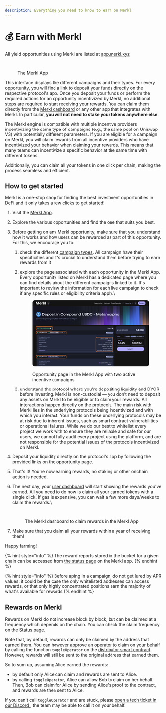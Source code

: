 ```yaml
---
description: Everything you need to know to earn on Merkl
---
```


# 💰 Earn with Merkl

All yield opportunities using Merkl are listed at [app.merkl.xyz](https://app.merkl.xyz)

<figure><img src="../.gitbook/assets/Capture d’écran 2025-06-10 à 11.47.52 1.png" alt=""><figcaption><p>The Merkl App</p></figcaption></figure>

This interface displays the different campaigns and their types. For every opportunity, you will find a link to deposit your funds directly on the respective protocol's app. Once you deposit your funds or perform the required actions for an opportunity incentivized by Merkl, no additional steps are required to start receiving your rewards. You can claim them directly from the [Merkl dashboard](https://app.merkl.xyz/user) or any other app that integrates with Merkl. In particular, **you will not need to stake your tokens anywhere else**.

The Merkl engine is compatible with multiple incentive providers incentivizing the same type of campaigns (e.g., the same pool on Uniswap V3) with potentially different parameters. If you are eligible for a campaign on Merkl, you will claim rewards from all incentive providers who have incentivized your behavior when claiming your rewards. This means that many teams can incentivize a specific behavior at the same time with different tokens.

Additionally, you can claim all your tokens in one click per chain, making the process seamless and efficient.

## How to get started

Merkl is a one-stop shop for finding the best investment opportunities in DeFi and it only takes a few clicks to get started!

1. Visit the [Merkl App](https://app.merkl.xyz/).
2. Explore the various opportunities and find the one that suits you best.
3. Before getting on any Merkl opportunity, make sure that you understand how it works and how users can be rewarded as part of this opportunity. For this, we encourage you to:
   1. check the different [campaign types](../merkl-mechanisms/campaign-types/). All campaign have their specificities and it's crucial to understand them before trying to earn rewards from it
   2.  explore the page associated with each opportunity in the Merkl App. Every opportunity listed on Merkl has a dedicated page where you can find details about the different campaigns linked to it. It's important to review the information for each live campaign to check if any specific rules or eligibility criteria apply.\


       <figure><img src="../.gitbook/assets/Group 1.png" alt=""><figcaption><p>Opportunity page in the Merkl App with two active incentive campaigns</p></figcaption></figure>
   3. understand the protocol where you're depositing liquidity and DYOR before investing. Merkl is non-custodial — you don’t need to deposit any assets on Merkl to be eligible or to claim your rewards. All interactions happen directly on the protocols. The main risk with Merkl lies in the underlying protocols being incentivized and with which you interact. Your funds on these underlying protocols may be at risk due to inherent issues, such as smart contract vulnerabilities or operational failures. While we do our best to whitelist every project we work with to ensure they are reliable and safe for our users, we cannot fully audit every project using the platform, and are not responsible for the potential issues of the protocols incentivized on Merkl.
4. Deposit your liquidity directly on the protocol's app by following the provided links on the opportunity page.
5. That's it! You're now earning rewards, no staking or other onchain action is needed.
6.  The next day, your [user dashboard](https://app.merkl.xyz/user/) will start showing the rewards you've earned. All you need to do now is claim all your earned tokens with a single click. If gas is expensive, you can wait a few more days/weeks to claim the rewards.\


    <figure><img src="../.gitbook/assets/Capture d’écran 2025-06-10 à 12.20.32 1.png" alt=""><figcaption><p>The Merkl dashboard to claim rewards in the Merkl App</p></figcaption></figure>
7. Make sure that you claim all your rewards within a year of receiving them!

Happy farming!

{% hint style="info" %}
The reward reports stored in the bucket for a given chain can be accessed from [the status page](https://app.merkl.xyz/status) on the Merkl app.
{% endhint %}

{% hint style="info" %}
Before aping in a campaign, do not get lured by APR values: it could be the case the only whitelisted addresses can access rewards, or that only highly concentrated positions earn the majority of what's available for rewards
{% endhint %}

## Rewards on Merkl

Rewards on Merkl do not increase block by block, but can be claimed at a frequency which depends on the chain. You can check the claim frequency on the [Status page](https://app.merkl.xyz/status).

Note that, by default, rewards can only be claimed by the address that earned them. You can however approve an operator to claim on your behalf by calling the function `toggleOperator` on the [distributor smart contract](https://app.merkl.xyz/status). However, rewards will still be sent to the original address that earned them.

So to sum up, assuming Alice earned the rewards:

* by default only Alice can claim and rewards are sent to Alice.
* by calling `toggleOperator`, Alice can allow Bob to claim on her behalf. Then, Bob can claim for Alice by sending Alice's proof to the contract, and rewards are then sent to Alice.

If you can't call `toggleOperator` and are stuck, please [open a tech ticket in our Discord ](https://discord.com/channels/1209830388726243369/1210212731047776357), the team may be able to call it on your behalf.
